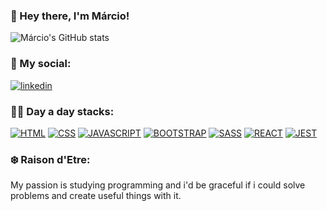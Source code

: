 ### 🧛 Hey there, I'm Márcio!


![Márcio's GitHub stats](https://github-readme-stats.vercel.app/api?username=ribmarciojr&show_icons=true&theme=dracula)

### 🔗 My social: 
[![linkedin](https://img.shields.io/badge/linkedin-0A66C2?style=for-the-badge&logo=linkedin&logoColor=white)](https://www.linkedin.com/in/ribmarciojunior/)

### 👨‍💻 Day a day stacks:

[![HTML](https://img.shields.io/badge/HTML5-E34F26?style=for-the-badge&logo=html5&logoColor=white)]()
[![CSS](https://img.shields.io/badge/CSS3-1572B6?style=for-the-badge&logo=css3&logoColor=white)]()
[![JAVASCRIPT](https://img.shields.io/badge/JavaScript-323330?style=for-the-badge&logo=javascript&logoColor=F7DF1E)]()
[![BOOTSTRAP](https://img.shields.io/badge/Bootstrap-563D7C?style=for-the-badge&logo=bootstrap&logoColor=white)]()
[![SASS](https://img.shields.io/badge/Sass-CC6699?style=for-the-badge&logo=sass&logoColor=white)]()
[![REACT](https://img.shields.io/badge/React-20232A?style=for-the-badge&logo=react&logoColor=61DAFB)]()
[![JEST](https://img.shields.io/badge/Jest-323330?style=for-the-badge&logo=Jest&logoColor=white)]()

### ❄️ Raison d'Etre:

<p>My passion is studying programming and i'd be graceful if i could solve problems and create useful things with it.</p>
